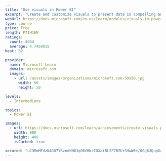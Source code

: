 ```yaml
---
title: "Use visuals in Power BI"
excerpt: "Create and customize visuals to present data in compelling and insightful ways."
webUrl: https://docs.microsoft.com/en-us/learn/modules/visuals-in-power-bi/
type: course
price: Free
length: PT1H16M
ratings:
  count: 4034
  average: 4.7469015
heat: 62

provider:
  name: Microsoft Learn
  domain: microsoft.com
  images:
    - url: /assets/images/organizations/microsoft.com-50x50.jpg
      width: 50
      height: 50

levels:
  - Intermediate

topics:
  - Power BI

images:
  - url: https://docs.microsoft.com/learn/achievements/create-visuals-power-bi-desktop-social.png
    width: 800
    height: 400
    isCached: true

secured: "uC3MmMFdzN4G87YRzndKNOJqOBVHkzIOXaiBLIF7RZU+SHwW0+/0Gg6JQupG4YigDfF02K+eH1HRYJXxCh2UC9WZaWiH+ZeSyBjM7G1tFXd4N/atv5VYRs00Gq61vqHdBh0TEBdewQtRmv0Zju44/om97XKmoTT4wo4skb4b3tnw9wPdhxivE7bs+9bPOh74hQx9YRNONyf18QiwR3HBeCcikav1JXmgvHKNJFxrdoD+Vu/6lkFId2uMRD9J+5iTh1xKgbMaG7JCCxrER9byTemrIOjKRKLADy26oxyvtdtm689/5ONw0WeI5bx9P4iwEhEtX+eXBhnRoZBWIn63vovg4HAwJZkRhbzeapp8iIRejb/vsYNTKR3Mmk7agPon3QfMcIOQmHNp+InCZkFVYivbACxe6orjCGf+tPBpGqI=;V9DTCDBMrMZWRwkvOnv4wg=="
---
```


